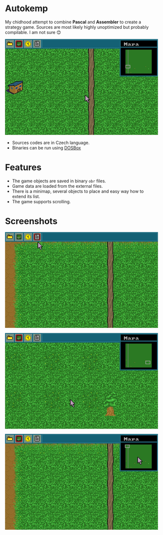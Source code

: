 # Autokemp
My chidhood attempt to combine **Pascal** and **Assembler** to create a strategy game. Sources are most likely highly unoptimized but probably compilable. I am not sure :blush:

<p align="center">  
  <img src="Doc/src_0.jpg">
</p>

- Sources codes are in Czech language.
- Binaries can be run using [DOSBox](https://www.dosbox.com/)

# Features
- The game objects are saved in binary `obr` files.
- Game data are loaded from the external files.
- There is a minimap, several objects to place and easy way how to extend its list.
- The game supports scrolling.

# Screenshots
<p align="center">  
  <img src="Doc/src_1.jpg">
</p>

<p align="center">
  <img src="Doc/src_2.jpg">
</p>

<p align="center">
  <img src="Doc/src_3.jpg">
</p>
